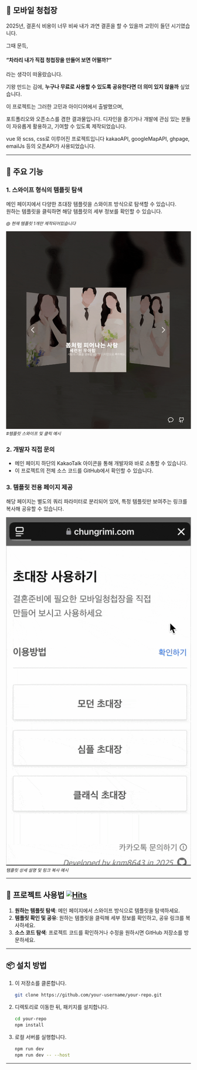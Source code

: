 ## 🎉 모바일 청첩장 

2025년, 결혼식 비용이 너무 비싸 내가 과연 결혼을 할 수 있을까 고민이 들던 시기였습니다.

그때 문득, 
#### **“차라리 내가 직접 청첩장을 만들어 보면 어떨까?“**
라는 생각이 떠올랐습니다.

기왕 만드는 김에, **누구나 무료로 사용할 수 있도록 공유한다면 더 의미 있지 않을까** 싶었습니다.

이 프로젝트는 그러한 고민과 아이디어에서 출발했으며, 

포트폴리오와 오픈소스를 겸한 결과물입니다.
디자인을 즐기거나 개발에 관심 있는 분들이 자유롭게 활용하고, 기여할 수 있도록 제작되었습니다.


vue 와 scss, css로 이루어진 프로젝트입니다 
kakaoAPI, googleMapAPI, ghpage, emailJs 등의 오픈API가 사용되었습니다.

---

## 🌟 주요 기능

### 1. 스와이프 형식의 템플릿 탐색
메인 페이지에서 다양한 초대장 템플릿을 스와이프 방식으로 탐색할 수 있습니다.  
원하는 템플릿을 클릭하면 해당 템플릿의 세부 정보를 확인할 수 있습니다.

_<small>@ 현재 템플릿 1개만 제작되어있습니다</small>_

![readme_1.gif](readme1.gif)
_<small>#템플릿 스와이프 및 클릭 예시</small>_

### 2. 개발자 직접 문의
- 메인 페이지 하단의 KakaoTalk 아이콘을 통해 개발자와 바로 소통할 수 있습니다.
- 이 프로젝트의 전체 소스 코드를 GitHub에서 확인할 수 있습니다.

### 3. 템플릿 전용 페이지 제공
해당 페이지는 별도의 쿼리 파라미터로 분리되어 있어, 특정 템플릿만 보여주는 링크를 복사해 공유할 수 있습니다.

![readme_1.gif](readme2.gif)
_<small>템플릿 상세 설명 및 링크 복사 예시</small>_

---

## 🚀 프로젝트 사용법 [![Hits](https://hits.seeyoufarm.com/api/count/incr/badge.svg?url=https%3A%2F%2Fgithub.com%2Fknm8643%2Fwedding-public&count_bg=%23000000&title_bg=%23555555&icon=&icon_color=%23E7E7E7&title=hits&edge_flat=false)](https://hits.seeyoufarm.com)



1. **원하는 템플릿 탐색**: 메인 페이지에서 스와이프 방식으로 템플릿을 탐색하세요.
2. **템플릿 확인 및 공유**: 원하는 템플릿을 클릭해 세부 정보를 확인하고, 공유 링크를 복사하세요.
3. **소스 코드 탐색**: 프로젝트 코드를 확인하거나 수정을 원하시면 GitHub 저장소를 방문하세요.

---

## 📦 설치 방법

1. 이 저장소를 클론합니다.
   ```bash
   git clone https://github.com/your-username/your-repo.git

2. 디렉토리로 이동한 뒤, 패키지를 설치합니다.
   ```bash
   cd your-repo
   npm install
   
3. 로컬 서버를 실행합니다.
   ```bash
   npm run dev
   npm run dev -- --host

---
